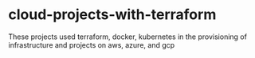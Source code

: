 # cloud-projects-with-terraform
These projects used terraform, docker, kubernetes in the provisioning of infrastructure and projects on aws, azure, and gcp 
